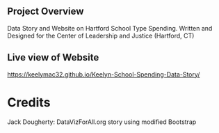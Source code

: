 ## Project Overview
Data Story and Website on Hartford School Type Spending. Written and Designed for the Center of Leadership and Justice (Hartford, CT)

## Live view of Website
https://keelymac32.github.io/Keelyn-School-Spending-Data-Story/

# Credits
Jack Dougherty: DataVizForAll.org 
story using modified Bootstrap
